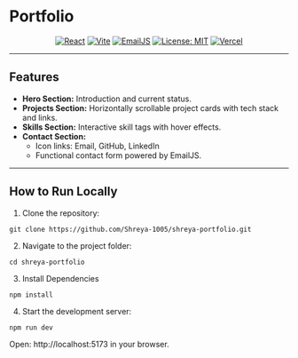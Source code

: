 # Portfolio
<div align = 'center'>
  
[![React](https://img.shields.io/badge/React-19.1.1-blue?logo=react&logoColor=white)](https://reactjs.org/)
[![Vite](https://img.shields.io/badge/Vite-7.1.6-green?logo=vite&logoColor=white)](https://vitejs.dev/)
[![EmailJS](https://img.shields.io/badge/EmailJS-email-orange)](https://www.emailjs.com/)
[![License: MIT](https://img.shields.io/badge/License-MIT-yellow)](LICENSE)
[![Vercel](https://img.shields.io/badge/Deployed%20on-Vercel-000?logo=vercel&logoColor=white)](https://your-vercel-deployment-link.vercel.app) </div>


---

## Features
- **Hero Section:** Introduction and current status.  
- **Projects Section:** Horizontally scrollable project cards with tech stack and links.  
- **Skills Section:** Interactive skill tags with hover effects.  
- **Contact Section:**  
  - Icon links: Email, GitHub, LinkedIn  
  - Functional contact form powered by EmailJS.


---

## How to Run Locally
1. Clone the repository:
```
git clone https://github.com/Shreya-1005/shreya-portfolio.git
```
2. Navigate to the project folder:
```
cd shreya-portfolio
```
3. Install Dependencies
 ```
npm install
```
4. Start the development server:
```
npm run dev
```
Open: http://localhost:5173 in your browser.


